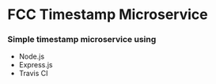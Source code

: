 # FCC Timestamp Microservice


### Simple timestamp microservice using


* Node.js
* Express.js
* Travis CI